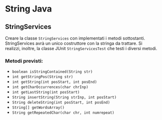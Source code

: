 # String Java

## StringServices

Creare la classe `StringServices` con implementati i metodi sottostanti. StringServices avrà un unico costruttore con la stringa da trattare.
Si realizzi, inoltre, la classe JUnit `StringServicesTest` che testi i diversi metodi.

### Metodi previsti:

- `boolean isStringContained(String str)`
- `int getStringPos(String str)`
- `int getString(int posStart, int posEnd)`
- `int getCharOccurrences(char chrInp)`
- `int getLastString(int posStart)`
- `String insertString(String strInp, int posStart)`
- `String deleteString(int posStart, int posEnd)`
- `String[] getWordsArray()`
- `String getRepeatedChar(char chr, int numrepeat)`
